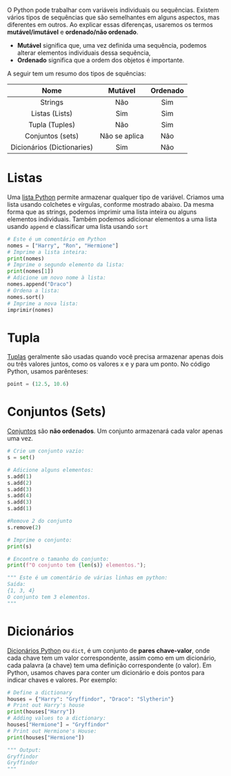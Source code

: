 ---
---

O Python pode trabalhar com variáveis individuais ou sequências. Existem vários tipos de sequências que são semelhantes em alguns aspectos, mas diferentes em outros. Ao explicar essas diferenças, usaremos os termos **mutável/imutável** e **ordenado/não ordenado**. 
- **Mutável** significa que, uma vez definida uma sequência, podemos alterar elementos individuais dessa sequência, 
- **Ordenado** significa que a ordem dos objetos é importante.

A seguir tem um resumo dos tipos de squências:

|            Nome            |    Mutável    | Ordenado |
|:--------------------------:|:-------------:|:--------:|
|          Strings           |      Não      |   Sim    |
|       Listas (Lists)       |      Sim      |   Sim    |
|       Tupla (Tuples)       |      Não      |   Sim    |
|      Conjuntos (sets)      | Não se aplica |   Não    |
| Dicionários (Dictionaries) |      Sim      |   Não    |

# Listas

Uma [lista Python](https://www.w3schools.com/python/python_lists.asp) permite armazenar qualquer tipo de variável. Criamos uma lista usando colchetes e vírgulas, conforme mostrado abaixo. Da mesma forma que as strings, podemos imprimir uma lista inteira ou alguns elementos individuais. Também podemos adicionar elementos a uma lista usando `append` e classificar uma lista usando `sort`

``` python
# Este é um comentário em Python
nomes = ["Harry", "Ron", "Hermione"]
# Imprime a lista inteira:
print(nomes)
# Imprime o segundo elemento da lista:
print(nomes[1])
# Adicione um novo nome à lista:
nomes.append("Draco")
# Ordena a lista:
nomes.sort()
# Imprime a nova lista:
imprimir(nomes)
```

# Tupla

[Tuplas](https://www.w3schools.com/python/python_tuples.asp) geralmente são usadas quando você precisa armazenar apenas dois ou três valores juntos, como os valores x e y para um ponto. No código Python, usamos parênteses:

```python
point = (12.5, 10.6)
```

# Conjuntos (Sets)

[Conjuntos](https://www.w3schools.com/python/python_sets.asp) são **não ordenados**. Um conjunto armazenará cada valor apenas uma vez. 

``` python
# Crie um conjunto vazio:
s = set()

# Adicione alguns elementos:
s.add(1)
s.add(2)
s.add(3)
s.add(4)
s.add(3)
s.add(1)

#Remove 2 do conjunto
s.remove(2)

# Imprime o conjunto:
print(s)

# Encontre o tamanho do conjunto:
print(f"O conjunto tem {len(s)} elementos.");

""" Este é um comentário de várias linhas em python:
Saída:
{1, 3, 4}
O conjunto tem 3 elementos.
"""
```

# Dicionários

[Dicionários Python](https://www.w3schools.com/python/python_dictionaries.asp) ou `dict`, é um conjunto de **pares chave-valor**, onde cada chave tem um valor correspondente, assim como em um dicionário, cada palavra (a chave) tem uma definição correspondente (o valor). Em Python, usamos chaves para conter um dicionário e dois pontos para indicar chaves e valores. Por exemplo:

```python
# Define a dictionary
houses = {"Harry": "Gryffindor", "Draco": "Slytherin"}
# Print out Harry's house
print(houses["Harry"])
# Adding values to a dictionary:
houses["Hermione"] = "Gryffindor"
# Print out Hermione's House:
print(houses["Hermione"])

""" Output:
Gryffindor
Gryffindor
"""
```